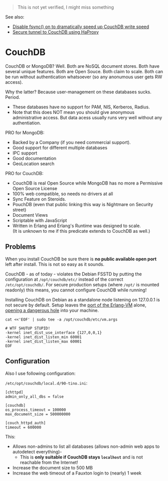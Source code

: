 > This is not yet verified, I might miss something

See also:

- [Disable fsync() on to dramatically speed up CouchDB write speed](stap.md)
- [Secure tunnel to CouchDB using HaProxy](haproxy.md)


# CouchDB

CouchDB or MongoDB?  Well.  Both are NoSQL document stores.
Both have several unique features.  Both are Open Souce.
Both claim to scale.  Both can be run without authentication whatsoever (so any anonumous user gets RW access).

Why the latter?  Because user-management on these databases sucks.  Period.

- These databases have no support for PAM, NIS, Kerberos, Radius.
- Note that this does NOT mean you should give anonymous administrative access.  But data acess usually runs very well without any authentiation.

PRO for MongoDB:

- Backed by a Company (if you need commercial support).
- Good support for different multiple databases
- IPC support
- Good documentation
- GeoLocation search

PRO for CouchDB:

- CouchDB is real Open Source while MongoDB has no more a Permissive Open Source License
- 100% web compatible, so needs no drivers at all
- Sync Feature on Steroids.
- PouchDB (even that public linking this way is Nightmare on Security street)
- Document Views
- Scriptable with JavaScript
- Written in Erlang and Erlang's Runtime was designed to scale.  
  (It is unknown to me if this predicate extends to CouchDB as well.)


## Problems

When you install CouchDB be sure there is **no public available open port** left after install.
This is not so easy as it sounds.

CouchDB - as of today - violates the Debian FSSTD by putting the configuration at `/opt/couchdb/etc/`
instead of the correct `/etc/opt/couchdb/`.  For secure production setups
(where `/opt/` is mounted readonly) this means, you cannot configure CouchDB while running!

Installing CouchDB on Debian as a standalone node listening on 127.0.0.1 is not secure by default.
Setup leaves the [port of the Erlang-VM](https://github.com/apache/couchdb/issues/2306) alone,
[opening a dangerous hole](https://erlang.org/doc/reference_manual/distributed.html) into your machine.

```
cat <<'EOF' | sudo tee -a /opt/couchdb/etc/vm.args

# WTF SHUTUP STUPID!
-kernel inet_dist_use_interface {127,0,0,1}
-kernel inet_dist_listen_min 60001
-kernel inet_dist_listen_max 60001
EOF
```


## Configuration

Also I use following configuration:

`/etc/opt/couchdb/local.d/90-tino.ini`:
```
[chttpd]
admin_only_all_dbs = false

[couchdb]
os_process_timeout = 100000
max_document_size = 500000000

[couch_httpd_auth]
timeout = 600000
```

This:

- Allows non-admins to list all databases (allows non-admin web apps to autodetect everything)- 
  - This is **only suitable if CouchDB stays `localhost`** and is not reachable from the Internet!
- Increase the document size to 500 MB
- Increase the web timeout of a Fauxton login to (nearly) 1 week
















































